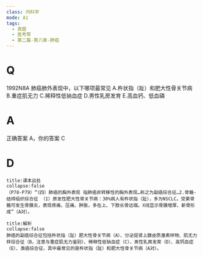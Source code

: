 ```yaml
---
class: 内科学
mode: A1
tags:
  - 真题
  - 医考帮
  - 第二篇-第八章-肺癌
---
```


# Q
1992N8A 肺癌肺外表现中，以下哪项最常见
A.杵状指（趾）和肥大性骨关节病
B.重症肌无力
C.稀释性低钠血症
D.男性乳房发育
E.高血钙、低血磷

# A
正确答案 A，你的答案 C
# D
```ad-note
title:课本出处
collapse:false
（P78-P79）“（四）肺癌的胸外表现 指肺癌非转移性的胸外表现…称之为副癌综合征…2.骨骼-结缔组织综合征 （1）原发性肥大性骨关节病：30%病人有杵状指（趾），多为NSCLC。受累骨骼可发生骨膜炎，表现疼痛、压痛、肿胀，多在上、下肢长骨远端。X线显示骨膜增厚、新骨形成”（A对）。
```

```ad-summary
title:解析
collapse:false
肺癌的副癌综合征包括杵状指（趾）肥大性骨关节病（A）、分泌促肾上腺皮质激素样物、肌无力样综合征（B，注意与重症肌无力鉴别）、稀释性低钠血症（C）、男性乳房发育（D）、高钙血症（E）、类癌综合征，其中最常见的是杵状指（趾）和肥大性骨关节病（A对）。
```

